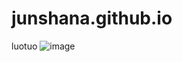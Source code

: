 # junshana.github.io
 luotuo
 ![image](https://github.com/junshana/junshana.github.io/tree/main/luotuo/yunhai.jpg)
